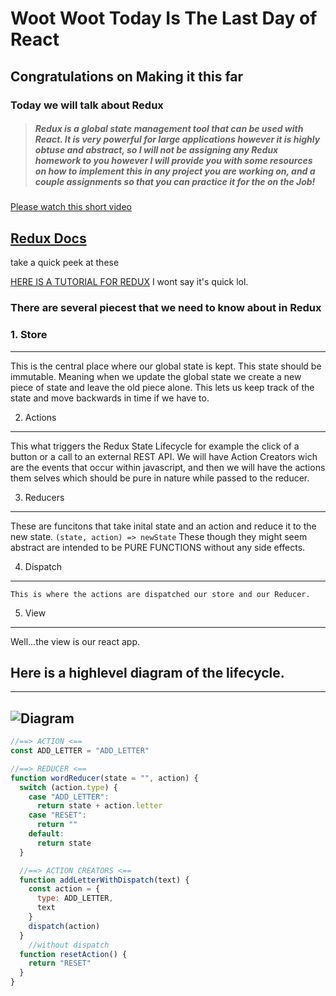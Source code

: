 # Woot Woot Today Is The Last Day of React

## Congratulations on Making it this far

### Today we will talk about Redux

> ##### Redux is a global state management tool that can be used with React. It is very powerful for large applications however it is highly obtuse and abstract, so I will not be assigning any Redux homework to you however I will provide you with some resources on how to implement this in any project you are working on, and a couple assignments so that you can practice it for the on the Job!

[Please watch this short video]()

## [Redux Docs](https://redux.js.org/)

take a quick peek at these

[HERE IS A TUTORIAL FOR REDUX](https://medium.com/@notrab/getting-started-with-create-react-app-redux-react-router-redux-thunk-d6a19259f71f) I wont say it's quick lol.

### There are several piecest that we need to know about in Redux

### 1. Store
--- 
   This is the central place where our global state is kept. This state should be immutable. Meaning when we update the global state we create a new piece of state and leave the old piece alone. This lets us keep track of the state and move backwards in time if we have to.

2. Actions
--- 
   This what triggers the Redux State Lifecycle for example the click of a button or a call to an external REST API. We will have Action Creators wich are the events that occur within javascript, and then we will have the actions them selves which should be pure in nature while passed to the reducer.

3. Reducers
--- 
   These are funcitons that take inital state and an action and reduce it to the new state. `(state, action) => newState` These though they might seem abstract are intended to be PURE FUNCTIONS without any side effects. 

4. Dispatch
---
    This is where the actions are dispatched our store and our Reducer.

5. View
---
Well...the view is our react app.





## Here is a highlevel diagram of the lifecycle.
---
![Diagram](https://camo.githubusercontent.com/9de527b9432cc9244dc600875b46b43311918b59/68747470733a2f2f73332e616d617a6f6e6177732e636f6d2f6d656469612d702e736c69642e65732f75706c6f6164732f3336343831322f696d616765732f323438343739302f415243482d5265647578322d657874656e6465642d7265616c2d6465636c657261746976652e676966)
---


```javascript
//==> ACTION <==
const ADD_LETTER = "ADD_LETTER"

//==> REDUCER <==
function wordReducer(state = "", action) {
  switch (action.type) {
    case "ADD_LETTER":
      return state + action.letter
    case "RESET":
      return ""
    default:
      return state
  }

  //==> ACTION CREATORS <==
  function addLetterWithDispatch(text) {
    const action = {
      type: ADD_LETTER,
      text
    }
    dispatch(action)
  }
    //without dispatch
  function resetAction() {
    return "RESET"
  }
}
```
